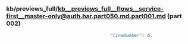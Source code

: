 ### kb/previews_full/kb__previews_full__flows__service-first__master-only@auth.har.part050.md.part001.md (part 002)

```md
                                       "lineNumber": 0,
                                     
```

```
